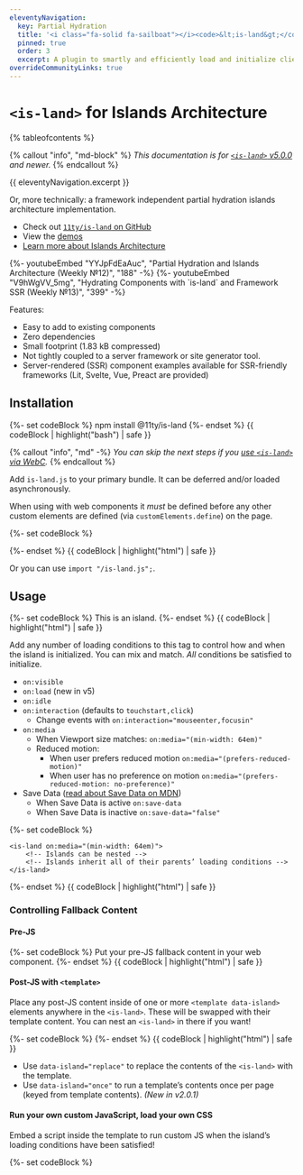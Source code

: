 ```yaml
---
eleventyNavigation:
  key: Partial Hydration
  title: '<i class="fa-solid fa-sailboat"></i><code>&lt;is-land&gt;</code>'
  pinned: true
  order: 3
  excerpt: A plugin to smartly and efficiently load and initialize client-side components to your web site.
overrideCommunityLinks: true
---
```


# `<is-land>` for Islands Architecture

{% tableofcontents %}

{% callout "info", "md-block" %}
_This documentation is for [`<is-land>` v5.0.0](https://github.com/11ty/is-land/releases/tag/v5.0.0) and newer._
{% endcallout %}

{{ eleventyNavigation.excerpt }}

Or, more technically: a framework independent partial hydration islands architecture implementation.

- Check out [`11ty/is-land` on GitHub](https://github.com/11ty/is-land)
- View the [demos](https://is-land.11ty.dev/)
- [Learn more about Islands Architecture](https://jasonformat.com/islands-architecture/)

<div class="youtube-related">
  {%- youtubeEmbed "YYJpFdEaAuc", "Partial Hydration and Islands Architecture (Weekly №12)", "188" -%}
  {%- youtubeEmbed "V9hWgVV_5mg", "Hydrating Components with `is-land` and Framework SSR (Weekly №13)", "399" -%}
</div>

Features:

- Easy to add to existing components
- Zero dependencies
- Small footprint (1.83 kB compressed)
- Not tightly coupled to a server framework or site generator tool.
- Server-rendered (SSR) component examples available for SSR-friendly frameworks (Lit, Svelte, Vue, Preact are provided)

## Installation

{%- set codeBlock %}
npm install @11ty/is-land
{%- endset %}
{{ codeBlock | highlight("bash") | safe }}

{% callout "info", "md" -%}
_You can skip the next steps if you [use `<is-land>` via WebC](/docs/languages/webc/#use-with-is-land)._
{% endcallout %}

Add `is-land.js` to your primary bundle. It can be deferred and/or loaded asynchronously.

When using with web components it _must_ be defined before any other custom elements are defined (via `customElements.define`) on the page.

{%- set codeBlock %}
<script type="module" src="/is-land.js"></script>
{%- endset %}
{{ codeBlock | highlight("html") | safe }}

Or you can use `import "/is-land.js";`.

## Usage

{%- set codeBlock %}
<is-land>This is an island.</is-land>
{%- endset %}
{{ codeBlock | highlight("html") | safe }}

Add any number of loading conditions to this tag to control how and when the island is initialized. You can mix and match. _All_ conditions be satisfied to initialize.

- `on:visible`
- `on:load` (new in v5)
- `on:idle`
- `on:interaction` (defaults to `touchstart,click`)
  - Change events with `on:interaction="mouseenter,focusin"`
- `on:media`
  - When Viewport size matches: `on:media="(min-width: 64em)"`
  - Reduced motion:
    - When user prefers reduced motion `on:media="(prefers-reduced-motion)"`
    - When user has no preference on motion `on:media="(prefers-reduced-motion: no-preference)"`
- Save Data ([read about Save Data on MDN](https://developer.mozilla.org/en-US/docs/Web/API/NetworkInformation/saveData))
  - When Save Data is active `on:save-data`
  - When Save Data is inactive `on:save-data="false"`

{%- set codeBlock %}
<is-land on:visible on:idle>
	<!-- your HTML here -->

	<is-land on:media="(min-width: 64em)">
		<!-- Islands can be nested -->
		<!-- Islands inherit all of their parents’ loading conditions -->
	</is-land>
</is-land>
{%- endset %}
{{ codeBlock | highlight("html") | safe }}

### Controlling Fallback Content

#### Pre-JS

{%- set codeBlock %}
<is-land on:visible on:idle>
	<vanilla-web-component>
		Put your pre-JS fallback content in your web component.
	</vanilla-web-component>
</is-land>
{%- endset %}
{{ codeBlock | highlight("html") | safe }}

#### Post-JS with `<template>`

Place any post-JS content inside of one or more `<template data-island>` elements anywhere in the `<is-land>`. These will be swapped with their template content. You can nest an `<is-land>` in there if you want!

{%- set codeBlock %}
<is-land on:visible on:idle>
  <template data-island>
    <vanilla-web-component>
      This component is post-JS.
    </vanilla-web-component>
  </template>
</is-land>
{%- endset %}
{{ codeBlock | highlight("html") | safe }}

* Use `data-island="replace"` to replace the contents of the `<is-land>` with the template.
* Use `data-island="once"` to run a template’s contents once per page (keyed from template contents). _(New in v2.0.1)_

#### Run your own custom JavaScript, load your own CSS

Embed a script inside the template to run custom JS when the island’s loading conditions have been satisfied!

{%- set codeBlock %}
<is-land on:visible>
	<template data-island>
		<!-- CSS -->
		<style>
			/* My custom CSS */
		</style>
		<link rel="stylesheet" href="my-css-file.css" />

		<!-- JS -->
		<script type="module">
			console.log("Hydrating!");
		</script>
		<script type="module" src="my-js-file.js"></script>
	</template>
</is-land>
{%- endset %}
{{ codeBlock | highlight("html") | safe }}

You can also use the `ready` attribute for styling, added to the `<is-land>` when the island has been hydrated.

{%- set codeBlock %}
<style>
	is-land[ready] {
		background-color: lightgreen;
	}
</style>
{%- endset %}
{{ codeBlock | highlight("html") | safe }}

### Framework Component Support

- `type`: initialize a framework initialization type, registered by you. Examples included for: `alpine`, `petite-vue`, `vue`, `vue-ssr`, `preact`, `preact-ssr`, `svelte`, or `svelte-ssr`.

[Demos, examples, and source code](https://is-land.11ty.dev/) are available for each framework listed here.

#### Petite Vue

- [Examples](https://is-land.11ty.dev/demo-vue)
- Small library (~9K)
- Rendering modes: Client
- Progressive-enhancement friendly (full control of fallback content)

{%- set codeBlock %}
<script type="module">
	// Define once for any number of Petite Vue islands.
Island.addInitType("petite-vue", async (target) => {
	const { createApp } = await import("https://unpkg.com/petite-vue@0.4.1/dist/petite-vue.es.js");
	createApp().mount(target);
});
</script>
<is-land on:visible type="petite-vue" v-scope="{ name: 'Vue' }">
  Hello from <span v-html="name">HTML</span>
</is-land>
{%- endset %}
{{ codeBlock | highlight("html") | safe }}

#### Vue

- [Examples](https://is-land.11ty.dev/demo-vue)
- Larger library (~73 kB)
- Rendering modes: Client (shown), Server, Server + Client (Hydration)

{%- set codeBlock %}
<script type="module">
	// Define once for any number of Vue islands.
Island.addInitType("vue", async (target) => {
	const { createApp } = await import("https://unpkg.com/vue@3.5.13/dist/vue.esm-browser.js");
	createApp({
		data: () => (target.dataset), // use <is-land data-> attributes as component data
	}).mount(target);
});
</script>
<is-land on:visible type="vue" data-name="Vue">
	Hello from <span v-text="name"></span>
</is-land>
{%- endset %}
{{ codeBlock | highlight("html") | safe }}

#### Svelte

* [Examples](https://is-land.11ty.dev/demo-svelte) (using Import Maps)
* Medium-sized library
* Rendering modes: Client, Server, Server + Client (Hydration)
* Requires a compiler for client mode (uncommon)

{%- set codeBlock %}{% raw %}
<script type="module">
	// Define once for any number of Svelte islands.
Island.addInitType("svelte", async (target) => {
	// requires an Import map and svelte is lazy loaded when island is ready
	const { mount } = await import("svelte");
	const component = await import(target.getAttribute("import"));

	mount(component.default, {
		target: target,
		props: {},
	});
});
</script>
<!-- This example uses an Eleventy `svelte` Universal Filter (see SveltePlugin.cjs) -->
{% assign component = "./lib/svelte/my-component-js-only.svelte" | svelte %}
<is-land on:visible type="svelte" import="{{ component.clientJsUrl }}"></is-land>
{% endraw %}{%- endset %}
{{ codeBlock | highlight("html") | safe }}

<details>
  <summary>Show sample Import Map</summary>

{%- set codeBlock %}
<!-- importmap from https://generator.jspm.io/ -->
<script type="importmap">
	{
		"imports": {
			"svelte": "https://unpkg.com/svelte@5.19.10/src/index-client.js",
		"svelte/internal/client": "https://unpkg.com/svelte@5.19.10/src/internal/client/index.js",
		"svelte/internal/flags/legacy": "https://unpkg.com/svelte@5.19.10/src/internal/flags/legacy.js"
	},
	"scopes": {
		"https://unpkg.com/": {
			"clsx": "https://unpkg.com/clsx@2.1.1/dist/clsx.mjs",
			"esm-env": "https://unpkg.com/esm-env@1.2.2/index.js",
			"esm-env/browser": "https://unpkg.com/esm-env@1.2.2/true.js",
			"esm-env/development": "https://unpkg.com/esm-env@1.2.2/false.js",
			"esm-env/node": "https://unpkg.com/esm-env@1.2.2/false.js"
		}
	}
}
</script>
{%- endset %}
{{ codeBlock | highlight("html") | safe }}

</details>

#### Preact

* [Examples](https://is-land.11ty.dev/demo-preact)
* Small library (~9 kB)
* Rendering modes: Client (shown), Server, Server + Client (Hydration)
* No compiler needed when using [`htm`](https://github.com/developit/htm) rather than JSX.

{%- set codeBlock %}
<script type="module">
	// Define once for any number of Preact islands.
Island.addInitType("preact", async (target) => {
	const component = await import(target.getAttribute("import"));
	component.default(target);
});
</script>
<is-land on:visible type="preact" import="preact-component.js"></is-land>
{%- endset %}
{{ codeBlock | highlight("html") | safe }}

<details>
  <summary>Example component code for <code>preact-component.js</code>:</summary>

{%- set codeBlock %}
import { html, render } from 'https://unpkg.com/htm/preact/index.mjs?module'

function App (props) {
  return html`<p><strong>Hello ${props.name}!</strong></p>`;
}

export default function(el) {
  render(html`<${App} name="from Preact" />`, el);
}
{%- endset %}
{{ codeBlock | highlight("js") | safe }}

</details>

#### Lit

* [Examples](https://is-land.11ty.dev/demo-lit) (using Import Maps)
* Small library (~10 kB)
* Rendering modes: Client, Server, Server + Client (Hydration)

{%- set codeBlock %}
<is-land on:visible import="lit-component.js">
  <lit-component name="Post-JS">Pre-JS Content</lit-web-component>
</is-land>
{%- endset %}
{{ codeBlock | highlight("html") | safe }}

<details>
  <summary>Show sample Import Map</summary>

{%- set codeBlock %}
<!-- importmap from https://generator.jspm.io/ -->
<script type="importmap">
	{
		"imports": {
			"lit": "https://unpkg.com/lit@3.2.1/index.js"
	},
	"scopes": {
		"https://unpkg.com/": {
			"@lit/reactive-element": "https://unpkg.com/@lit/reactive-element@2.0.4/reactive-element.js",
			"lit-element/lit-element.js": "https://unpkg.com/lit-element@4.1.1/lit-element.js",
			"lit-html": "https://unpkg.com/lit-html@3.2.1/lit-html.js",
			"lit-html/is-server.js": "https://unpkg.com/lit-html@3.2.1/is-server.js"
		}
	}
}
</script>
{%- endset %}
{{ codeBlock | highlight("html") | safe }}
</details>

<details>
  <summary>Example component code <code>lit-component.js</code>:</summary>

{%- set codeBlock %}
import {html, css, LitElement} from "lit";

customElements.define('lit-component', class extends LitElement {
  static properties = {
    name: {type: String},
  };

  render() {
    return html`<p>Hello, ${this.name || "Stranger"}!</p>`;
  }
});
{%- endset %}
{{ codeBlock | highlight("js") | safe }}

</details>

#### Alpine.js

* [Examples](https://is-land.11ty.dev/demo-alpine)
* Smaller library (~20 kB)
* Rendering modes: Client
* Progressive-enhancement friendly (control fallback content)

{%- set codeBlock %}
<script type="module">
	// Define once for any number of Alpine islands.
Island.addInitType("alpine", async (target) => {
	await import("https://unpkg.com/alpinejs@3.14.8/dist/cdn.min.js");
});

// Workaround for Alpine global mount
Island.addFallback("[x-data]", (node) => {
	if(node.hasAttribute("x-ignore")) {
		return;
  }

  node.setAttribute("x-ignore", "");

  return () => {
		node.removeAttribute("x-ignore");

    if(Alpine) {
			Alpine.nextTick(() => Alpine.initTree(node));
    }
  };
});
</script>
<is-land on:visible type="alpine">
  <div x-data="{ name: 'Alpine.js' }">
    Hello from <span x-text="name">HTML</span>!
  </div>
</is-land>
{%- endset %}
{{ codeBlock | highlight("html") | safe }}

#### Solid.js

* [Examples](https://is-land.11ty.dev/demo-solid) (using Import Maps)
* Medium library (~40 kB)
* Rendering modes: Client

